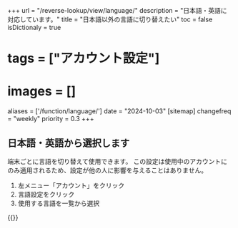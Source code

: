 +++
url = "/reverse-lookup/view/language/"
description = "日本語・英語に対応しています。"
title = "日本語以外の言語に切り替えたい"
toc = false
isDictionaly = true
# tags = ["アカウント設定"]
# images = []
aliases = ['/function/language/']
date = "2024-10-03"
[sitemap]
  changefreq = "weekly"
  priority = 0.3
+++

## 日本語・英語から選択します

端末ごとに言語を切り替えて使用できます。
この設定は使用中のアカウントにのみ適用されるため、設定が他の人に影響を与えることはありません。

1. 左メニュー「アカウント」をクリック
2. 言語設定をクリック
3. 使用する言語を一覧から選択

{{<iTablet filename="language" msg="言語は現在、日本語・英語に対応しています" alice="pc">}}
